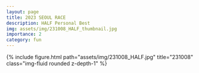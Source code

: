 ```yaml
---
layout: page
title: 2023 SEOUL RACE
description: HALF Personal Best
img: assets/img/231008_HALF_thumbnail.jpg
importance: 2
category: fun
---
```


<div class="row mt-3">
    <!-- Image -->
    <div class="col-sm mt-3 mt-md-0">
        {% include figure.html path="assets/img/231008_HALF.jpg" title="231008" class="img-fluid rounded z-depth-1" %}
    </div>
</div>